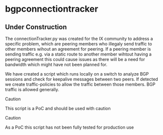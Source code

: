 # bgpconnectiontracker

## Under Construction

The connectionTracker.py was created for the IX community to address a specific problem, which are peering members who illegaly send traffic to other members wihout an agreement for peering. 
If a peering member is sending traffic e.g. via a static route to another member wihtout having a peering agreement this could cause issues as there will be a need for bandwidth which might have not been planned for.

We have created a script which runs locally on a switch to analyze BGP sessions and check for keepalive messages between two peers. If detected we create traffic-policies to allow the traffic between those members.
BGP traffic is allowed generally. 

> [!CAUTION]
> This script is a PoC and should be used with caution

> [!CAUTION]
> As a PoC this script has not been fully tested for production use
